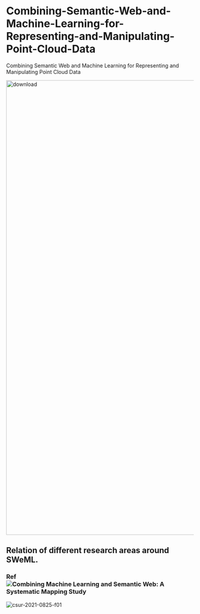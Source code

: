 # Combining-Semantic-Web-and-Machine-Learning-for-Representing-and-Manipulating-Point-Cloud-Data
Combining Semantic Web and Machine Learning for Representing and Manipulating Point Cloud Data   


<img width="1185" height="1219" alt="download" src="https://github.com/user-attachments/assets/f4018c1e-3e1f-4754-854f-87ecf88124be" />

## Relation of different research areas around SWeML. 
### Ref   ![Combining Machine Learning and Semantic Web: A Systematic Mapping Study]([https://github.com/user-attachments/assets/26ce0404-e0ca-4984-a5f6-4c00ebe514b5](https://dl.acm.org/doi/full/10.1145/3586163))
![csur-2021-0825-f01](https://github.com/user-attachments/assets/26ce0404-e0ca-4984-a5f6-4c00ebe514b5)
